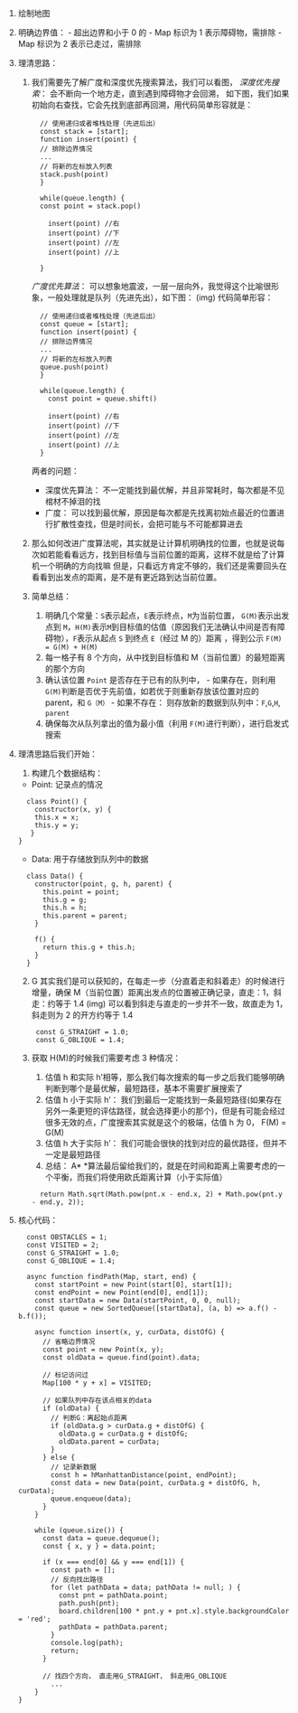 1.  绘制地图
2.  明确边界值： - 超出边界和小于 0 的 - Map 标识为 1 表示障碍物，需排除 - Map 标识为 2 表示已走过，需排除
3.  理清思路：

    1.  我们需要先了解广度和深度优先搜索算法，我们可以看图，
        _深度优先搜索_： 会不断向一个地方走，直到遇到障碍物才会回溯，
        如下图，我们如果初始向右查找，它会先找到底部再回溯，用代码简单形容就是：

        ```
          // 使用递归或者堆栈处理（先进后出）
          const stack = [start];
          function insert(point) {
          // 排除边界情况
          ...
          // 将新的左标放入列表
          stack.push(point)
          }

          while(queue.length) {
          const point = stack.pop()

            insert(point) //右
            insert(point) //下
            insert(point) //左
            insert(point) //上

          }
        ```

        _广度优先算法_： 可以想象地震波，一层一层向外，我觉得这个比喻很形象，一般处理就是队列（先进先出），如下图：
        (img)
        代码简单形容：

        ```
          // 使用递归或者堆栈处理（先进后出）
          const queue = [start];
          function insert(point) {
          // 排除边界情况
          ...
          // 将新的左标放入列表
          queue.push(point)
          }

          while(queue.length) {
            const point = queue.shift()

            insert(point) //右
            insert(point) //下
            insert(point) //左
            insert(point) //上
          }
        ```

        两者的问题：

        - 深度优先算法： 不一定能找到最优解，并且非常耗时，每次都是不见棺材不掉泪的找
        - 广度： 可以找到最优解，原因是每次都是先找离初始点最近的位置进行扩散性查找，但是时间长，会把可能与不可能都算进去

    2.  那么如何改进广度算法呢，其实就是让计算机明确找的位置，也就是说每次如若能看看远方，找到目标值与当前位置的距离，这样不就是给了计算机一个明确的方向找嘛
        但是，只看远方肯定不够的，我们还是需要回头在看看到出发点的距离，是不是有更近路到达当前位置。
    3.  简单总结：
        1. 明确几个常量：`S`表示起点，`E`表示终点，`M`为当前位置， `G(M)`表示出发点到 `M`，`H(M)`表示`M`到目标值的估值（原因我们无法确认中间是否有障碍物），`F`表示从起点 `S` 到终点 `E`（经过 M 的）距离 ，得到公示 `F(M) = G(M) + H(M)`
        2. 每一格子有 8 个方向，从中找到目标值和 M（当前位置）的最短距离的那个方向
        3. 确认该位置 `Point` 是否存在于已有的队列中， - 如果存在，则利用 `G(M)`判断是否优于先前值，如若优于则重新存放该位置对应的 parent，和 `G（M）` - 如果不存在： 则存放新的数据到队列中：`F`,`G`,`H`, `parent`
        4. 确保每次从队列拿出的值为最小值（利用 `F(M)`进行判断），进行启发式搜索

4.  理清思路后我们开始：

    1. 构建几个数据结构：

    - Point: 记录点的情况

    ```
      class Point() {
        constructor(x, y) {
        this.x = x;
        this.y = y;
       }
    }
    ```

    - Data: 用于存储放到队列中的数据

    ```
      class Data() {
        constructor(point, g, h, parent) {
          this.point = point;
          this.g = g;
          this.h = h;
          this.parent = parent;
        }

        f() {
          return this.g + this.h;
        }
      }
    ```

    2. G 其实我们是可以获知的，在每走一步（分直着走和斜着走）的时候进行增量，确保 M（当前位置）距离出发点的位置被正确记录，直走：1，斜走：约等于 1.4
       (img)
       可以看到斜走与直走的一步并不一致，故直走为 1， 斜走则为 2 的开方约等于 1.4
       ```
        const G_STRAIGHT = 1.0;
        const G_OBLIQUE = 1.4;
       ```
    3. 获取 H(M)的时候我们需要考虑 3 种情况：

       1. 估值 h 和实际 h’相等，那么我们每次搜索的每一步之后我们能够明确判断到哪个是最优解，最短路径，基本不需要扩展搜索了
       2. 估值 h 小于实际 h’： 我们到最后一定能找到一条最短路径(如果存在另外一条更短的评估路径，就会选择更小的那个)，但是有可能会经过很多无效的点，广度搜索其实就是这个的极端，估值 h 为 0， F(M) = G(M)
       3. 估值 h 大于实际 h’： 我们可能会很快的找到对应的最优路径，但并不一定是最短路径
       4. 总结： A\* \*算法最后留给我们的，就是在时间和距离上需要考虑的一个平衡，而我们将使用欧氏距离计算（小于实际值）

       ```
         return Math.sqrt(Math.pow(pnt.x - end.x, 2) + Math.pow(pnt.y - end.y, 2));
       ```

5.  核心代码：

    ```
      const OBSTACLES = 1;
      const VISITED = 2;
      const G_STRAIGHT = 1.0;
      const G_OBLIQUE = 1.4;

      async function findPath(Map, start, end) {
    	const startPoint = new Point(start[0], start[1]);
    	const endPoint = new Point(end[0], end[1]);
    	const startData = new Data(startPoint, 0, 0, null);
    	const queue = new SortedQueue([startData], (a, b) => a.f() - b.f());

    	async function insert(x, y, curData, distOfG) {
    	  // 省略边界情况
    	  const point = new Point(x, y);
    	  const oldData = queue.find(point).data;

    	  // 标记访问过
    	  Map[100 * y + x] = VISITED;

    	  // 如果队列中存在该点相关的data
    	  if (oldData) {
    		// 判断G：离起始点距离
    		if (oldData.g > curData.g + distOfG) {
    		  oldData.g = curData.g + distOfG;
    		  oldData.parent = curData;
    		}
    	  } else {
    		// 记录新数据
    		const h = hManhattanDistance(point, endPoint);
    		const data = new Data(point, curData.g + distOfG, h, curData);
    		queue.enqueue(data);
    	  }
    	}

    	while (queue.size()) {
    	  const data = queue.dequeue();
    	  const { x, y } = data.point;

    	  if (x === end[0] && y === end[1]) {
    		const path = [];
    		// 反向找出路径
    		for (let pathData = data; pathData != null; ) {
    		  const pnt = pathData.point;
    		  path.push(pnt);
    		  board.children[100 * pnt.y + pnt.x].style.backgroundColor = 'red';
    		  pathData = pathData.parent;
    		}
    		console.log(path);
    		return;
    	  }

    	  // 找四个方向， 直走用G_STRAIGHT， 斜走用G_OBLIQUE
    		...
    	}
    }
    ```
